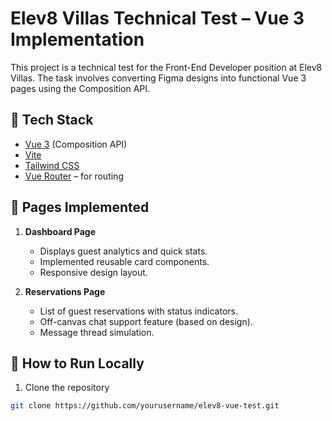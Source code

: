 # Elev8 Villas Technical Test – Vue 3 Implementation

This project is a technical test for the Front-End Developer position at Elev8 Villas. The task involves converting Figma designs into functional Vue 3 pages using the Composition API.

## 🔧 Tech Stack

- [Vue 3](https://vuejs.org/) (Composition API)
- [Vite](https://vitejs.dev/)
- [Tailwind CSS](https://tailwindcss.com/)
- [Vue Router](https://router.vuejs.org/) – for routing

## 📄 Pages Implemented

1. **Dashboard Page**

   - Displays guest analytics and quick stats.
   - Implemented reusable card components.
   - Responsive design layout.

2. **Reservations Page**
   - List of guest reservations with status indicators.
   - Off-canvas chat support feature (based on design).
   - Message thread simulation.

## 🚀 How to Run Locally

1. Clone the repository

```bash
git clone https://github.com/yourusername/elev8-vue-test.git
```
